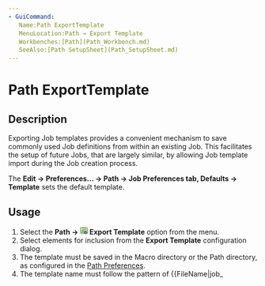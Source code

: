 ```yaml
---
- GuiCommand:
   Name:Path ExportTemplate
   MenuLocation:Path → Export Template
   Workbenches:[Path](Path_Workbench.md)
   SeeAlso:[Path SetupSheet](Path_SetupSheet.md)
---
```


# Path ExportTemplate

## Description

Exporting Job templates provides a convenient mechanism to save commonly used Job definitions from within an existing Job. This facilitates the setup of future Jobs, that are largely similar, by allowing Job template import during the Job creation process.

The **Edit → Preferences... → Path → Job Preferences tab, Defaults → Template** sets the default template.

## Usage

1.  Select the **Path → <img src="images/Path_ExportTemplate.svg" width=16px> Export Template** option from the menu.
2.  Select elements for inclusion from the **Export Template** configuration dialog.
3.  The template must be saved in the Macro directory or the Path directory, as configured in the [Path Preferences](Path_Preferences.md).
4.  The template name must follow the pattern of {{FileName|job_<template name>.json}}. When shown in the selection combobox, the {{FileName|job_}} prefix and the extension are left out.
5.  Press the **OK** button and save the template.

## Options

## Post Processing 

-   Postprocessor selection
-   Postprocessor arguments
-   Output file name

## Stock

-   Extent: Stock Size
-   Placement: Stock Location

## Setup Sheet 

-   Operation Heights
-   Operation Depths
-   Tool Rapid Speeds

## Tool controllers 

-   Selected Tool controllers.




 {{Path_Tools_navi}}



---
![](images/Right_arrow.png) [documentation index](../README.md) > [Path](Path_Workbench.md) > Path ExportTemplate

